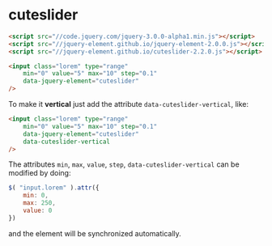 # cuteslider

``` html
<script src="//code.jquery.com/jquery-3.0.0-alpha1.min.js"></script>
<script src="//jquery-element.github.io/jquery-element-2.0.0.js"></script>
<script src="//jquery-element.github.io/cuteslider-2.2.0.js"></script>

<input class="lorem" type="range"
	min="0" value="5" max="10" step="0.1"
	data-jquery-element="cuteslider"
/>
```

To make it **vertical** just add the attribute `data-cuteslider-vertical`, like:
``` html
<input class="lorem" type="range"
	min="0" value="5" max="10" step="0.1"
	data-jquery-element="cuteslider"
	data-cuteslider-vertical
/>
```

The attributes `min`, `max`, `value`, `step`, `data-cuteslider-vertical` can be modified by doing:
``` javascript
$( "input.lorem" ).attr({
	min: 0,
	max: 250,
	value: 0
})
```
and the element will be synchronized automatically.
